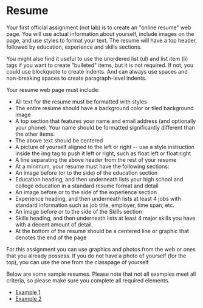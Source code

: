 Resume
======

Your first official assignment (not lab) is to create an "online resume" web page. You will use actual information about yourself, include images on the page, and use styles to format your text. The resume will have a top header, followed by education, experience and skills sections.

You might also find it useful to use the unordered list (ul) and list item (li) tags if you want to create "bulleted" items, but it is not required. If not, you could use blockquote to create indents. And can always use spaces and non-breaking spaces to create paragraph-level indents.

Your resume web page must include:

* All text for the resume must be formatted with styles
* The entire resume should have a background color or tiled background image
* A top section that features your name and email address (and optionally your phone). Your name should be formatted significantly different than the other items.
* The above text should be centered
* A picture of yourself aligned to the left or right -- use a style instruction inside the img tag to push it left or right, such as float:left or float:right
* A line separating the above header from the rest of your resume
* At a minimum, your resume must have the following sections:
* An image before (or to the side) of the education section
* Education heading, and then underneath lists your high school and college education in a standard resume format and detail
* An image before or to the side of the experience section
* Experience heading, and then underneath lists at least 4 jobs with standard information such as job title, employer, time span, etc.
* An image before or to the side of the Skills section
* Skills heading, and then underneath lists at least 4 major skills you have with a decent amount of detail.
* At the bottom of the resume should be a centered line or graphic that denotes the end of the page

For this assignment you can use graphics and photos from the web or ones that you already possess. If you do not have a photo of yourself (for the top), you can use the one from the classpage of yourself.

Below are some sample resumes. Please note that not all examples meet all criteria, so please make sure you complete all required elements.

* [Example 1](http://itpwebdev.usc.edu/images/resume1.gif)
* [Example 2](http://itpwebdev.usc.edu/images/resume2.gif)
